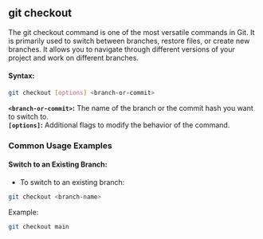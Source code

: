## git checkout
The git checkout command is one of the most versatile commands in Git. It is primarily used to switch between branches, restore files, or create new branches. It allows you to navigate through different versions of your project and work on different branches.
#### Syntax:
```bash
git checkout [options] <branch-or-commit>
```
**`<branch-or-commit>`:** The name of the branch or the commit hash you want to switch to.  
**`[options]`:** Additional flags to modify the behavior of the command.
### Common Usage Examples
#### Switch to an Existing Branch:
- To switch to an existing branch:
```bash
git checkout <branch-name>
```
Example:
```bash
git checkout main
```
